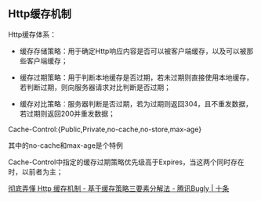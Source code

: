 ## Http缓存机制

Http缓存体系：

- 缓存存储策略：用于确定Http响应内容是否可以被客户端缓存，以及可以被那些客户端缓存；

- 缓存过期策略：用于判断本地缓存是否过期，若未过期则直接使用本地缓存，若判断过期，则向服务器请求对比判断是否过期；

- 缓存对比策略：服务器判断是否过期，若为过期则返回304，且不重发数据，若过期则返回200并重发数据；


Cache-Control:{Public,Private,no-cache,no-store,max-age}

其中的no-cache和max-age是个特例

Cache-Control中指定的缓存过期策略优先级高于Expires，当这两个同时存在时，以前者为主；

[彻底弄懂 Http 缓存机制 \- 基于缓存策略三要素分解法 \- 腾讯Bugly \| 十条](http://www.10tiao.com/html/330/201612/2653578381/1.html)